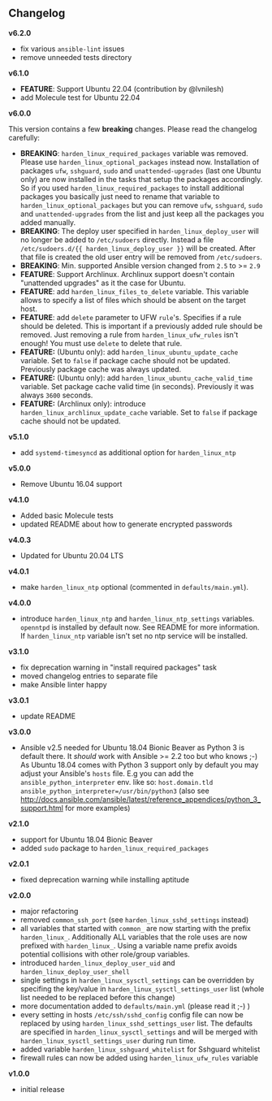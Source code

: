 Changelog
---------

**v6.2.0**

- fix various `ansible-lint` issues
- remove unneeded tests directory

**v6.1.0**

- **FEATURE**: Support Ubuntu 22.04 (contribution by @lvnilesh)
- add Molecule test for Ubuntu 22.04

**v6.0.0**

This version contains a few **breaking** changes. Please read the changelog carefully:

- **BREAKING**: `harden_linux_required_packages` variable was removed. Please use `harden_linux_optional_packages` instead now. Installation of packages `ufw`, `sshguard`, `sudo` and `unattended-upgrades` (last one Ubuntu only) are now installed in the tasks that setup the packages accordingly. So if you used `harden_linux_required_packages` to install additional packages you basically just need to rename that variable to `harden_linux_optional_packages` but you can remove `ufw`, `sshguard`, `sudo` and `unattended-upgrades` from the list and just keep all the packages you added manually.
- **BREAKING**: The deploy user specified in `harden_linux_deploy_user` will no longer be added to `/etc/sudoers` directly. Instead a file `/etc/sudoers.d/{{ harden_linux_deploy_user }}` will be created. After that file is created the old user entry will be removed from `/etc/sudoers`.
- **BREAKING**: Min. supported Ansible version changed from `2.5` to >= `2.9`
- **FEATURE**: Support Archlinux. Archlinux support doesn't contain "unattended upgrades" as it the case for Ubuntu.
- **FEATURE**: add `harden_linux_files_to_delete` variable. This variable allows to specify a list of files which should be absent on the target host.
- **FEATURE**: add `delete` parameter to UFW `rule`'s. Specifies if a rule should be deleted. This is important if a previously added rule should be removed. Just removing a rule from `harden_linux_ufw_rules` isn't enough! You must use `delete` to delete that rule.
- **FEATURE:** (Ubuntu only): add `harden_linux_ubuntu_update_cache` variable. Set to `false` if package cache should not be updated. Previously package cache was always updated.
- **FEATURE:** (Ubuntu only): add `harden_linux_ubuntu_cache_valid_time` variable. Set package cache valid time (in seconds). Previously it was always `3600` seconds.
- **FEATURE:** (Archlinux only): introduce `harden_linux_archlinux_update_cache` variable. Set to `false` if package cache should not be updated.

**v5.1.0**

- add `systemd-timesyncd` as additional option for `harden_linux_ntp`

**v5.0.0**

- Remove Ubuntu 16.04 support

**v4.1.0**

- Added basic Molecule tests
- updated README about how to generate encrypted passwords

**v4.0.3**

- Updated for Ubuntu 20.04 LTS

**v4.0.1**

- make `harden_linux_ntp` optional (commented in `defaults/main.yml`).

**v4.0.0**

- introduce `harden_linux_ntp` and `harden_linux_ntp_settings` variables. `openntpd` is installed by default now. See README for more information. If `harden_linux_ntp` variable isn't set no ntp service will be installed.

**v3.1.0**

- fix deprecation warning in "install required packages" task
- moved changelog entries to separate file
- make Ansible linter happy

**v3.0.1**

- update README

**v3.0.0**

- Ansible v2.5 needed for Ubuntu 18.04 Bionic Beaver as Python 3 is default there. It *should* work with Ansible >= 2.2 too but who knows ;-) As Ubuntu 18.04 comes with Python 3 support only by default you may adjust your Ansible's `hosts` file. E.g you can add the `ansible_python_interpreter` env. like so: `host.domain.tld ansible_python_interpreter=/usr/bin/python3` (also see http://docs.ansible.com/ansible/latest/reference_appendices/python_3_support.html for more examples)

**v2.1.0**

- support for Ubuntu 18.04 Bionic Beaver
- added `sudo` package to `harden_linux_required_packages`

**v2.0.1**

- fixed deprecation warning while installing aptitude

**v2.0.0**

- major refactoring
- removed `common_ssh_port` (see `harden_linux_sshd_settings` instead)
- all variables that started with `common_` are now starting with the prefix `harden_linux_`. Additionally ALL variables that the role uses are now prefixed with `harden_linux_`. Using a variable name prefix avoids potential collisions with other role/group variables.
- introduced `harden_linux_deploy_user_uid` and `harden_linux_deploy_user_shell`
- single settings in `harden_linux_sysctl_settings` can be overridden by specifing the key/value in `harden_linux_sysctl_settings_user` list (whole list needed to be replaced before this change)
- more documentation added to `defaults/main.yml` (please read it ;-) )
- every setting in hosts `/etc/ssh/sshd_config` config file can now be replaced by using `harden_linux_sshd_settings_user` list. The defaults are specified in `harden_linux_sysctl_settings` and will be merged with `harden_linux_sysctl_settings_user` during run time.
- added variable `harden_linux_sshguard_whitelist` for Sshguard whitelist
- firewall rules can now be added using `harden_linux_ufw_rules` variable

**v1.0.0**

- initial release
